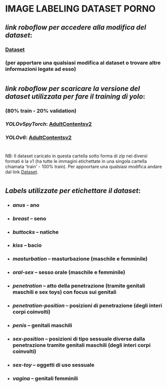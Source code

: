 # **IMAGE LABELING DATASET PORNO**

## ***link roboflow per accedere alla modifica del dataset***:
  ### [Dataset](https://app.roboflow.com/adultcontent/adultcontents/generate/splits)

  ### (per apportare una qualsiasi modifica al dataset o trovare altre informazioni legate ad esso)
#
## ***link roboflow per scaricare la versione del dataset utilizzata per fare il training di yolo***:
### (80% train - 20% validation)

###  *YOLOv5pyTorch*: [AdultContentsv2](https://app.roboflow.com/ds/3cSSpsXErH?key=szHeJmv8wj)

###  *YOLOv6*: [AdultContentsv2](https://app.roboflow.com/ds/9DuGa29kjw?key=i3Zm3DWXFJ)
#
NB: Il dataset caricato in questa cartella sotto forma di zip nei diversi formati  è la v1 (ha tutte le immagini etichettate in una singola cartella chiamata 'train' - 100% train). 
Per appoortare una qualsiasi modifica andare dal link [Dataset](https://app.roboflow.com/adultcontent/adultcontents/generate/splits).
#

## ***Labels utilizzate per etichettare il dataset***:

- ### *anus* - ano

- ###	*breast* – seno 

- ###	*buttocks* – natiche

- ###	*kiss* – bacio

- ###	*masturbation* – masturbazione (maschile e femminile)

- ###	*oral-sex* – sesso orale (maschile e femminile)

- ###	*penetration* – atto della penetrazione (tramite genitali maschili e sex toys) con focus sui genitali 

- ###	*penetration-position* – posizioni di penetrazione (degli interi corpi coinvolti)

- ###	*penis* – genitali maschili

- ###	*sex-position* – posizioni di tipo sessuale diverse dalla penetrazione tramite genitali maschili (degli interi corpi coinvolti)

- ###	*sex-toy* – oggetti di uso sessuale

- ###	*vagina* – genitali femminili


